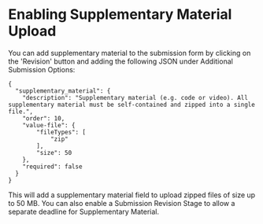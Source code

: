 # Enabling Supplementary Material Upload

You can add supplementary material to the submission form by clicking on the 'Revision' button and adding the following JSON under Additional Submission Options:

```
{
  "supplementary_material": {
    "description": "Supplementary material (e.g. code or video). All supplementary material must be self-contained and zipped into a single file.",
    "order": 10,
    "value-file": {
        "fileTypes": [
            "zip"
        ],
        "size": 50
    },
    "required": false
  }
}
```

This will add a supplementary material field to upload zipped files of size up to 50 MB. You can also enable a Submission Revision Stage to allow a separate deadline for Supplementary Material.&#x20;
